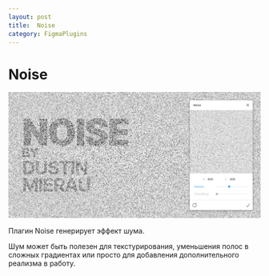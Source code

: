 ```yaml
---
layout: post
title:  Noise
category: FigmaPlugins
---
```


# Noise

![](/image/figma/23841015225849.png)

Плагин Noise генерирует эффект шума.

Шум может быть полезен для текстурирования, уменьшения полос в сложных градиентах или просто для добавления дополнительного реализма в работу.

